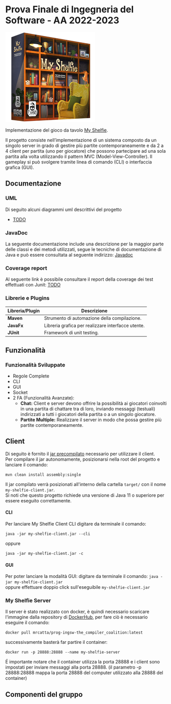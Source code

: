 # Prova Finale di Ingegneria del Software - AA 2022-2023
![alt text](src/main/resources/it/polimi/ingsw/View/GUI/17_MyShelfie_BGA/Publisher_material/Box%20noshadow%20280x280.png)
 
Implementazione del gioco da tavolo [My Shelfie](http://www.craniocreations.it/prodotto/my-shelfie/).

Il progetto consiste nell’implementazione di un sistema composto da un singolo server in grado di gestire più partite contemporaneamente e da 2 a 4 client per partita (uno per giocatore) che possono partecipare ad una sola partita alla volta utilizzando il pattern MVC (Model-View-Controller). Il gameplay si può svolgere tramite linea di comando (CLI) o interfaccia grafica (GUI).

## Documentazione

### UML
Di seguito alcuni diagrammi uml descrittivi del progetto
- [TODO](https://....)

### JavaDoc
La seguente documentazione include una descrizione per la maggior parte delle classi e dei metodi utilizzati, segue le tecniche di documentazione di Java e può essere consultata al seguente indirizzo: [Javadoc](https://...)

### Coverage report
Al seguente link è possibile consultare il report della coverage dei test effettuati con Junit: [TODO](https://...)

### Librerie e Plugins
| Libreria/Plugin | Descrizione                                        |
|-----------------|----------------------------------------------------|
| __Maven__       | Strumento di automazione della compilazione.       |
| __JavaFx__      | Libreria grafica per realizzare interfacce utente. |
| __JUnit__       | Framework di unit testing.                         |

## Funzionalità
### Funzionalità Sviluppate
- Regole Complete
- CLI
- GUI
- Socket
- 2 FA (Funzionalità Avanzate):
    - __Chat:__ Client e server devono offrire la possibilità ai giocatori coinvolti in una partita di chattare tra di loro, inviando messaggi (testuali) indirizzati a tutti i giocatori della partita o a un singolo giocatore.
    - __Partite Multiple:__ Realizzare il server in modo che possa gestire più partite contemporaneamente.


## Client
Di seguito è fornito il [jar precompilato](https://...) necessario per utilizzare il client. <br />
Per compilare il jar autonomamente, posizionarsi nella root del progetto e lanciare il comando:
```
mvn clean install assembly:single
```
Il jar compilato verrà posizionati all'interno della cartella ```target/``` con il nome ```my-shelfie-client.jar```. <br />
Si noti che questo progetto richiede una versione di Java 11 o superiore per essere eseguito correttamente.

#### CLI
Per lanciare My Shelfie Client CLI digitare da terminale il comando:
```
java -jar my-shelfie-client.jar --cli
```
oppure
```
java -jar my-shelfie-client.jar -c
```
#### GUI
Per poter lanciare la modalità GUI:
digitare da terminale il comando: ```java -jar my-shelfie-client.jar``` <br />
oppure 
effettuare doppio click sull'eseguibile ```my-shelfie-client.jar```

### My Shelfie Server
Il server è stato realizzato con docker, è quindi necessario scaricare l'immagine dalla repository di [DockerHub](https://hub.docker.com/repository/docker/mrcatta/prog-ingsw-the_compiler_coalition/general), per fare ciò è necessario eseguire il comando:
```
docker pull mrcatta/prog-ingsw-the_compiler_coalition:latest
```
successivamente basterà far partire il container:
```
docker run -p 28888:28888 --name my-shelfie-server 
```
É importante notare che il container utilizza la porta 28888 e i client sono impostati per inviare messaggi alla porta 28888. (il parametro -p 28888:28888 mappa la porta 28888 del computer utilizzato alla 28888 del container)

## Componenti del gruppo
